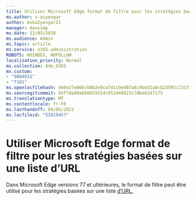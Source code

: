 ```yaml
---
title: Utiliser Microsoft Edge format de filtre pour les stratégies basées sur une liste d’URL
ms.author: v-aiyengar
author: AshaIyengar21
manager: dansimp
ms.date: 12/03/2020
ms.audience: Admin
ms.topic: article
ms.service: o365-administration
ROBOTS: NOINDEX, NOFOLLOW
localization_priority: Normal
ms.collection: Adm_O365
ms.custom:
- "9004031"
- "7101"
ms.openlocfilehash: 440e27e066cb8b2e8ca7d1c9e907a8c9bbd2a8cb23592c231f343442ff9e06d8
ms.sourcegitcommit: b5f7da89a650d2915dc652449623c78be6247175
ms.translationtype: MT
ms.contentlocale: fr-FR
ms.lasthandoff: 08/05/2021
ms.locfileid: "53919457"
---
```

# <a name="use-microsoft-edges-filter-format-for-url-list-based-policies"></a>Utiliser Microsoft Edge format de filtre pour les stratégies basées sur une liste d’URL

Dans Microsoft Edge versions 77 et ultérieures, le format de filtre peut être utilisé pour les stratégies basées sur une liste [d’URL.](https://go.microsoft.com/fwlink/?linkid=2135179)
